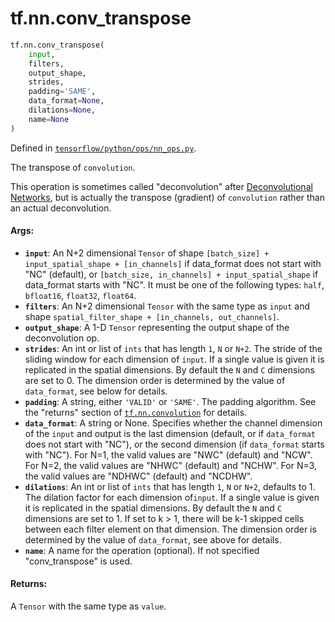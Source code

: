 <div itemscope itemtype="http://developers.google.com/ReferenceObject">
<meta itemprop="name" content="tf.nn.conv_transpose" />
<meta itemprop="path" content="Stable" />
</div>

# tf.nn.conv_transpose

``` python
tf.nn.conv_transpose(
    input,
    filters,
    output_shape,
    strides,
    padding='SAME',
    data_format=None,
    dilations=None,
    name=None
)
```



Defined in [`tensorflow/python/ops/nn_ops.py`](/code/stable/tensorflow/python/ops/nn_ops.py).

The transpose of `convolution`.

This operation is sometimes called "deconvolution" after [Deconvolutional
Networks](http://www.matthewzeiler.com/pubs/cvpr2010/cvpr2010.pdf), but is
actually the transpose (gradient) of `convolution` rather than an actual
deconvolution.

#### Args:

* <b>`input`</b>: An N+2 dimensional `Tensor` of shape
    `[batch_size] + input_spatial_shape + [in_channels]` if data_format does
    not start with "NC" (default), or
    `[batch_size, in_channels] + input_spatial_shape` if data_format starts
    with "NC". It must be one of the following types:
    `half`, `bfloat16`, `float32`, `float64`.
* <b>`filters`</b>: An N+2 dimensional `Tensor` with the same type as `input` and
    shape `spatial_filter_shape + [in_channels, out_channels]`.
* <b>`output_shape`</b>: A 1-D `Tensor` representing the output shape of the
    deconvolution op.
* <b>`strides`</b>: An int or list of `ints` that has length `1`, `N` or `N+2`.  The
    stride of the sliding window for each dimension of `input`. If a single
    value is given it is replicated in the spatial dimensions. By default
    the `N` and `C` dimensions are set to 0. The dimension order is determined
    by the value of `data_format`, see below for details.
* <b>`padding`</b>: A string, either `'VALID'` or `'SAME'`. The padding algorithm. See
    the "returns" section of <a href="../../tf/nn/convolution.md"><code>tf.nn.convolution</code></a> for details.
* <b>`data_format`</b>: A string or None.  Specifies whether the channel dimension of
    the `input` and output is the last dimension (default, or if `data_format`
    does not start with "NC"), or the second dimension (if `data_format`
    starts with "NC").  For N=1, the valid values are "NWC" (default) and
    "NCW".  For N=2, the valid values are "NHWC" (default) and "NCHW".
    For N=3, the valid values are "NDHWC" (default) and "NCDHW".
* <b>`dilations`</b>: An int or list of `ints` that has length `1`, `N` or `N+2`,
    defaults to 1. The dilation factor for each dimension of`input`. If a
    single value is given it is replicated in the spatial dimensions. By
    default the `N` and `C` dimensions are set to 1. If set to k > 1, there
    will be k-1 skipped cells between each filter element on that dimension.
    The dimension order is determined by the value of `data_format`, see above
    for details.
* <b>`name`</b>: A name for the operation (optional). If not specified "conv_transpose"
    is used.


#### Returns:

A `Tensor` with the same type as `value`.